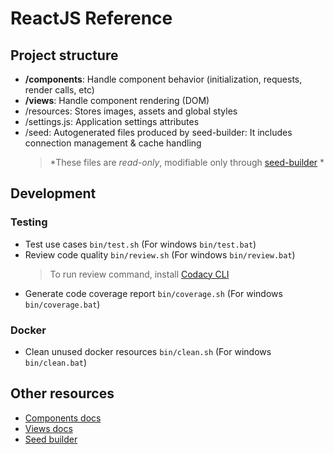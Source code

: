 # ReactJS Reference

## Project structure

-   **/components**: Handle component behavior (initialization, requests, render calls, etc)
-   **/views**: Handle component rendering (DOM)
-   /resources: Stores images, assets and global styles
-   /settings.js: Application settings attributes
-   /seed: Autogenerated files produced by seed-builder: It includes connection management & cache handling
    >   *These files are *read-only*, modifiable only through [seed-builder](./040-seed-builder.md) *
    
## Development
    
### Testing

-   Test use cases `bin/test.sh` (For windows `bin/test.bat`)
-   Review code quality `bin/review.sh` (For windows `bin/review.bat`)
    >   To run review command, install [Codacy CLI](https://github.com/codacy/codacy-analysis-cli)
-   Generate code coverage report `bin/coverage.sh` (For windows `bin/coverage.bat`)

### Docker

-   Clean unused docker resources `bin/clean.sh` (For windows `bin/clean.bat`)

## Other resources

-   [Components docs](./020-components.md)
-   [Views docs](./030-views.md)
-   [Seed builder](./040-seed-builder.md)